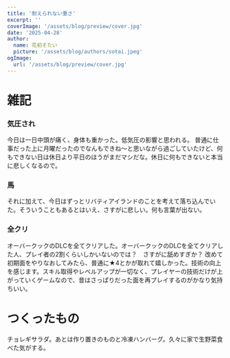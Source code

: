 ```yaml
---
title: '耐えられない重さ'
excerpt: ''
coverImage: '/assets/blog/preview/cover.jpg'
date: '2025-04-28'
author:
  name: 花初そたい
  picture: '/assets/blog/authors/sotai.jpeg'
ogImage:
  url: '/assets/blog/preview/cover.jpg'
---
```

# 雑記
### 気圧され
今日は一日中頭が痛く、身体も重かった。低気圧の影響と思われる。
普通に仕事だった上に月曜だったのでなんもできね～と思いながら過ごしていたけど、何もできない日は休日より平日のほうがまだマシだな。休日に何もできないと本当に悲しくなるので。

### 馬
それに加えて、今日はずっとリバティアイランドのことを考えて落ち込んでいた。そういうこともあるとはいえ、さすがに悲しい。何も言葉が出ない。

### 全クリ
オーバークックのDLCを全てクリアした。オーバークックのDLCを全てクリアした人、プレイ者の2割くらいしかいないのでは？　さすがに舐めすぎか？
改めて初期面をやりなおしてみたら、普通に★4とかが取れて嬉しかった。技術の向上を感じます。スキル取得やレベルアップが一切なく、プレイヤーの技術だけが上がっていくゲームなので、昔はさっぱりだった面を再プレイするのがかなり気持ちいい。

# つくったもの
チョレギサラダ。あとは作り置きのものと冷凍ハンバーグ。久々に家で生野菜食べた気がする。

